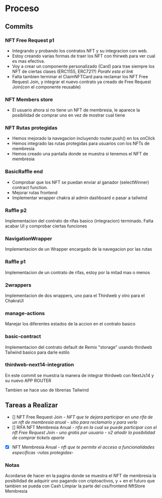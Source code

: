 # Proceso

## Commits

### NFT Free Request p1

- Integrando y probando los contratos NFT y su integracion con web.
- Estoy creando varias formas de traer los NFT con thirweb para ver cual es mas efectiva.
- Voy a crear un componente personalizado (Card) para trae siempre los NFT de ciertas clases (ERC1155, ERC721?) _Porahi esta el link_
- Falta tambien terminar el ClaimNFTCard para reclamar los NFT Free Request Join, y integrar el nuevo contrato ya creado de Free Request Join(con el componente reusable)

### NFT Members store

- El usuario ahora si no tiene un NFT de membresia, le aparece la posibilidad de comprar uno en vez de mostrar cual tiene

### NFT Rutas protegidas

- Hemos mejorado la navegacion incluyendo router.push() en los onClick
- Hemos integrado las rutas protegidas para usuarios con los NFTs de membresia
- Hemos creado una pantalla donde se muestra si tenemos el NFT de membresia

### BasicRaffle end

- Comprobar que los NFT se puedan enviar al ganador (selectWinner) contract function.
- Mejorar rutas frontend
- Implementar wrapper chakra al admin dashboard o pasar a tailwind

### Raffle p2

Implementacion del contrato de rifas basico (integracion) terminado. Falta acabar UI y comprobar ciertas funciones

### NavigationWrapper

Implementacion de un Wrapper encargado de la navegacion por las rutas

### Raffle p1

Implementacion de un contrato de rifas, estoy por la mitad mas o menos

### 2wrappers

Implementacion de dos wrappers, uno para el Thirdweb y otro para el ChakraUI

### manage-actions

Manejar los diferentes estados de la accion en el contrato basico

### basic-contract

Implementacion del contrato default de Remix "storage" usando thirdweb
Tailwind basico para darle estilo

### thirdweb-next14-integration

En este commit se muestra la manera de integrar thirdweb con NextJs14 y su nuevo APP ROUTER

Tambien se hace uso de librerias Tailwind

## Tareas a Realizar

- [] NFT Free Request Join - _NFT que te dejara participar en una rifa de un nft de membresia anual_ - _sitio para reclamarlo y para verlo_
- [] RIFA NFT Membresia Anual - _rifa en la cual se puede participar con el nft Free Request Join_ - _uno gratis por usuario_ - _v2 añadir la posibilidad de comprar tickets aparte_
- [x] NFT Membresia Anual - _nft que te permite el acceso a funcionalidades especificas -rutas protegidas-_

### Notas

Acordarse de hacer en la pagina donde se muestra el NFT de membresia la posibilidad de adquirir uno pagando con criptoactivos,
y + en el futuro que tambien se pueda con Cash
Limpiar la parte del css/frontend NftStore Membresia
